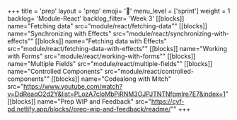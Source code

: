 +++
title = 'prep'
layout = 'prep'
emoji= '📝'
menu_level = ['sprint']
weight = 1
backlog= 'Module-React'
backlog_filter= 'Week 3'
[[blocks]]
name="Fetching data"
src="module/react/fetching-data""
[[blocks]]
name="Synchronizing with Effects"
src="module/react/synchronizing-with-effects""
[[blocks]]
name="Fetching data with Effects"
src="module/react/fetching-data-with-effects""
[[blocks]]
name="Working with Forms"
src="module/react/working-with-forms""
[[blocks]]
name="Multiple Fields"
src="module/react/multiple-fields""
[[blocks]]
name="Controlled Components"
src="module/react/controlled-components""
[[blocks]]
name="Codealong with Mitch"
src="https://www.youtube.com/watch?v=DdReaqO2d2Y&list=PLozA7cloMbPiRNM3OJPJTNTNfqmlre7E7&index=1"
[[blocks]]
name="Prep WIP and Feedback"
src="https://cyf-pd.netlify.app/blocks//prep-wip-and-feedback/readme/""
+++
